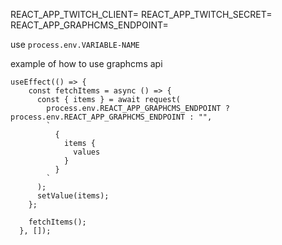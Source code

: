 REACT_APP_TWITCH_CLIENT=
REACT_APP_TWITCH_SECRET=
REACT_APP_GRAPHCMS_ENDPOINT=

use `process.env.VARIABLE-NAME`

example of how to use graphcms api
```
useEffect(() => {
    const fetchItems = async () => {
      const { items } = await request(
        process.env.REACT_APP_GRAPHCMS_ENDPOINT ? process.env.REACT_APP_GRAPHCMS_ENDPOINT : "",
        `
          { 
            items {
              values
            }
          }
        `
      );
      setValue(items);
    };

    fetchItems();
  }, []);
```